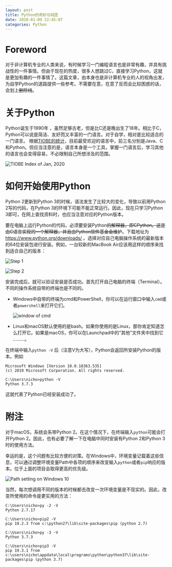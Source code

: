 ```yaml
---
layout: post
title: Python的奇妙马戏团
date: 2020-01-09 22:45:07
categories: Python
---
```


# Foreword
对于非计算机专业的人类来说，有时候学习一门编程语言也是非常有趣，并具有挑战性的一件事情。但由于现在的热度，很多人想跳过C，直接学习Python，这就是更加有趣的一件事情了。这篇文章，由本身也是非计算机专业的人的视角出发，为自学Python的道路提供一些参考。不需要在意，在意了反而会比较困惑的话，会划上~~删除线~~。

# 关于Python
Python诞生于1990年 ，虽然足够古老，但是比C还是晚出生了18年。相比于C，Python可以说是简洁、友好而又丰富的一门语言。对于自学，相对是比较适合的一门语言。
根据[TIOBE的统计](https://www.tiobe.com/tiobe-index/)，目前最受欢迎的语言中，前三名分别是Java、C和Python。但应当注意的是，语言本身是一个工具，掌握一门语言后，学习其他的语言也会变得容易，不必限制自己所想涉及的范围。

![TIOBE Index of Jan, 2020](https://dppkgq.bn.files.1drv.com/y4mEnnzwEEQbLBGhyJvbVg8BQ0sutnUA4c3I5RBFLqQavc98OAIFKpzhNPaK-1hftCno_NPibjkYPbpL2RdWpKXDUKzLPZ35Q3jlwpRgM_Nq6ZtHGzR91fvOA6UdUrn6e-YmQwq9st8QauOtjqm2ePIjktyhEOTRU4W8M50K8-mpfNE_KIEDrKnm1mErmxHZ3gtgE9WPony6gft1J_W21tW9A?width=1407&height=694&cropmode=none) 

# 如何开始使用Python

Python 2更新到Python 3的时候，语法发生了比较大的变化，导致以前用Python 2写的代码，在Python 3的环境下可能不能正常运行。因此，现在只学习Python 3即可，在网上查找资料时，也应当注意对应的Python版本。

要在电脑上运行Python的代码，必须要安装Python~~的解释器，即CPython。这是由C语言实现的一个解释器，并且由Python软件基金会维护~~。下载地址为 https://www.python.org/downloads/ 。选择对应自己电脑操作系统的最新版本的64位安装包进行安装。例如，一台较新的MacBook Air应该用这样的顺序来找到适合自己的版本：

![Step 1](https://dppjgq.bn.files.1drv.com/y4mm6T5mQLR7Cr2mBV6tuDJh5UZGxuSWSxUDwQ2Ug6uie7OV4TnyzBj62wKUXZEw7xDLd4ERsgMnF8OPAhwgBbzdda71018gYSkrgiTDsqhh4lAShohydtv9k_UjAA_UbYkCC5aZ-wlpEUHx19I07q7BBhzs8xSuG2MWqkenQn0q8cIqr8d_b9qspRt00DS4wV81sfPRLjNgIAza9SBkekLGw?width=843&height=402&cropmode=none)

![Step 2](https://dppigq.bn.files.1drv.com/y4m86fbTstGyPXf_-C3Dl2fOpuQyksWkPOt3RE7CKYde9V1TumiN3PguMjfiy6O_-Bv_m1N23pPNqGmHTqU1e8DT8kPpiiYXoPS-Z_N5EXjDSAKP70Lr68C7hFIusQ6kQLtiIIvHerCo_xSUMONI_pDzp-S842OjwbE-gMMpnKHC4rWKV5fZwqmhk00ip0EEJSYozQkX6j_AIOWrprNU8o7sw?width=1378&height=896&cropmode=none)

安装完成后，就可以验证安装是否成功。首先打开自己电脑的终端（Terminal）。不同的操作系统自带的终端也是不同的。

- Windows中自带的终端为cmd和PowerShell，你可以在运行窗口中输入`cmd`或者`powershell`来打开它们。

  <img src="https://dpphgq.bn.files.1drv.com/y4m6HEmcyKc-pAVisX9gseROVUSkqiDNwmvCoq0K2xUmXIahOhQKna8xWvZ8KpP96lT-YSwhVLfmcQshyZmvnl1FPKyFIpGDJq4TrPv-zUPiMyBeNhsDBkxC89HAtJX88AE5riU8Tt5x_7yiTTDeMo90YvUuASPbM2hCxy3SKR_SIGcjHhh4TmkvoOGc6ufj8HCkaBmRAaq5CmKSUu3k9oIyg?width=570&amp;height=337&amp;cropmode=none" alt="window of cmd"  />

- Linux和macOS默认使用的是bash。如果你使用的是Linux，那你肯定知道怎么打开它。如果是macOS，你可以在Launchpad中的“其他”文件夹中找到它<img src="https://dppggq.bn.files.1drv.com/y4moFFQs1rCMoptBntk6hmLzrMFTgWOMSQzeE4XsDe17Y9Ib54JaeNbbbZ2FoARw8aawmxqxiVqk9-OVxW8Nr9kIJ3rwT1qaYe998nAOgn42Arzz1LNg2XhaMV0LH_2-iITbpWjlS8W7Lo35EgYKsw54a8C_mY_Xo6xr_XWIpOjuXosrwUNHPezW5nio4aepk7nj1YL41sv86QgfpDjPuQ0QQ?width=200&amp;height=200&amp;cropmode=none" alt="icon of terminal in macos" style="zoom:20%;" />。

在终端中输入`python -V` 后（注意V为大写），Python会返回所安装Python的版本。例如

```
Microsoft Windows [Version 10.0.18363.535]
(c) 2019 Microsoft Corporation. All rights reserved.

C:\Users\nicho>python -V
Python 3.7.3
```

这就代表了Python已经安装成功了。

# 附注

对于macOS，系统会系带Python 2。在这个情况下，在终端输入`python`可能会打开Python 2。因此，也有必要了解一下在电脑中同时安装有Python 2和Python 3时的使用方法。

幸运的是，这个问题有比较方便的对策。在Windows中，环境变量记载着这些信息，可以通过调整环境变量Path中各项的顺序来改变输入`python`或者`pip`响应的版本。位于上面的项目会取得更高的优先级。

![Path setting on Windows 10](https://eopkgq.bn.files.1drv.com/y4moZD4io3_LyQZ36RLwSh93Q5PyCFTHcCWO5TCInLRo8MX-w_HtxgADPESJTxGDGtEhwCm29jiwvr3P8-HqMinlk953fPMQb5Eno7YvDvxVtDXvtJBZdN9SStHLG-v-7A24Xb0cwYQJMASmiLJhtoA_1ZRrfmW732M6p5OucO2AFusHVun71-AbeZJGfY0EqhxSiI2EGyjC3W4PuzsuZiGUA?width=2678&height=1119&cropmode=none)

当然，每次想调用不同的版本的时候都去改变一次环境变量是不现实的。因此，改变所使用的命令是更实用的方法：

```
C:\Users\nicho>py -2 -V
Python 2.7.17

C:\Users\nicho>pip2 -V
pip 19.2.3 from c:\python27\lib\site-packages\pip (python 2.7)

C:\Users\nicho>py -3 -V
Python 3.7.3

C:\Users\nicho>pip3 -V
pip 19.3.1 from c:\users\nicho\appdata\local\programs\python\python37\lib\site-packages\pip (python 3.7)
```

